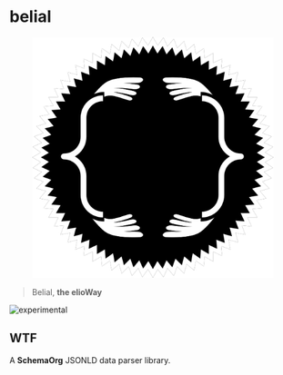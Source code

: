 # belial

<figure>
  <img src="star.png" alt="">
</figure>

> Belial, **the elioWay**

![experimental](/eliosin/icon/devops/experimental/favicon.ico "experimental")

## WTF

A **SchemaOrg** JSONLD data parser library.
